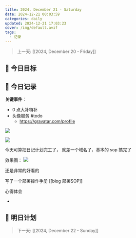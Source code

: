 ```yaml
---
title: 2024, December 21 - Saturday
date: 2024-12-21 00:03:59
categories: daily
updated: 2024-12-21 17:03:23
cover: /img/default.avif
tags:
  - 记录
---
```


> 上一天: [[2024, December 20 - Friday]]

## 🌟 今日目标

## 📝 今日记录

**关键事件**：

- 0 点大补特补
- 头像服务 #todo
  - https://gravatar.com/profile

![](https://c-ssl.duitang.com/uploads/item/201608/22/20160822163805_v4iVd.jpeg)

![](http://niu.goree.tech/2024/12/15/17:46:56微信图片.jpg)

今天可算把日记计划完工了， 就差一个域名了，基本的 sop 搞完了

效果图：
![](https://niu.goree.tech/2024/12/22/02:09:151734804555462.png)

还是非常的好看的

写了一个部署操作手册 [[blog 部署SOP]]

心得体会

-

## 🔮 明日计划

> 下一天: [[2024, December 22 - Sunday]]
